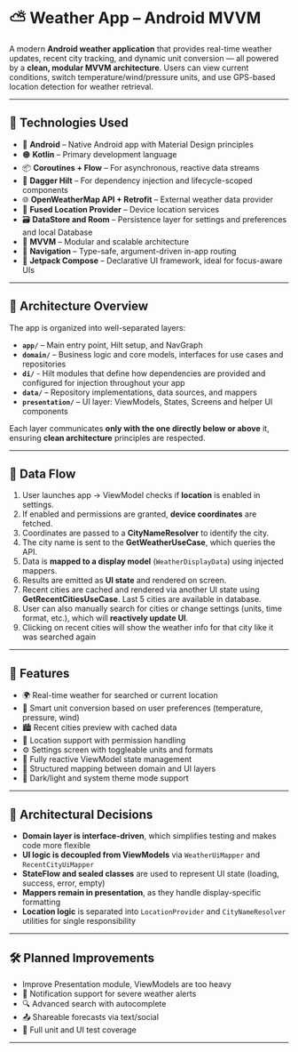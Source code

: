 # ⛅ Weather App – Android MVVM

A modern **Android weather application** that provides real-time weather updates, recent city tracking, and dynamic unit conversion — all powered by a **clean, modular MVVM architecture**. Users can view current conditions, switch temperature/wind/pressure units, and use GPS-based location detection for weather retrieval.

---

## 🔧 Technologies Used

- 🤖 **Android** – Native Android app with Material Design principles  
- 🟠 **Kotlin** – Primary development language  
- 📦 **Coroutines + Flow** – For asynchronous, reactive data streams  
- 💉 **Dagger Hilt** – For dependency injection and lifecycle-scoped components  
- 🌐 **OpenWeatherMap API + Retrofit** – External weather data provider  
- 📍 **Fused Location Provider** – Device location services  
- 🗃 **DataStore and Room** – Persistence layer for settings and preferences and local Database
- 🧠 **MVVM** – Modular and scalable architecture  
- 🧭 **Navigation** – Type-safe, argument-driven in-app routing
- 🧱 **Jetpack Compose** – Declarative UI framework, ideal for focus-aware UIs
---

## 🧱 Architecture Overview

The app is organized into well-separated layers:

- **`app/`** – Main entry point, Hilt setup, and NavGraph  
- **`domain/`** – Business logic and core models, interfaces for use cases and repositories
- **`di/`** - Hilt modules that define how dependencies are provided and configured for injection throughout your app
- **`data/`** – Repository implementations, data sources, and mappers  
- **`presentation/`** – UI layer: ViewModels, States, Screens and helper UI components

Each layer communicates **only with the one directly below or above** it, ensuring **clean architecture** principles are respected.

---

## 🔁 Data Flow

1. User launches app → ViewModel checks if **location** is enabled in settings.  
2. If enabled and permissions are granted, **device coordinates** are fetched.  
3. Coordinates are passed to a **CityNameResolver** to identify the city.  
4. The city name is sent to the **GetWeatherUseCase**, which queries the API.  
5. Data is **mapped to a display model** (`WeatherDisplayData`) using injected mappers.  
6. Results are emitted as **UI state** and rendered on screen.  
7. Recent cities are cached and rendered via another UI state using **GetRecentCitiesUseCase**. Last 5 cities are available in database.  
8. User can also manually search for cities or change settings (units, time format, etc.), which will **reactively update UI**.
9. Clicking on recent cities will show the weather info for that city like it was searched again

---

## 🎯 Features

- 🌍 Real-time weather for searched or current location  
- 🧠 Smart unit conversion based on user preferences (temperature, pressure, wind)  
- 🏙️ Recent cities preview with cached data  
- 📍 Location support with permission handling  
- ⚙️ Settings screen with toggleable units and formats  
- 🔁 Fully reactive ViewModel state management  
- 📐 Structured mapping between domain and UI layers 
- 🌙 Dark/light and system theme mode support   

---

## 🧠 Architectural Decisions

- **Domain layer is interface-driven**, which simplifies testing and makes code more flexible  
- **UI logic is decoupled from ViewModels** via `WeatherUiMapper` and `RecentCityUiMapper`  
- **StateFlow and sealed classes** are used to represent UI state (loading, success, error, empty)  
- **Mappers remain in presentation**, as they handle display-specific formatting  
- **Location logic** is separated into `LocationProvider` and `CityNameResolver` utilities for single responsibility  

---

## 🛠️ Planned Improvements
  
- Improve Presentation module, ViewModels are too heavy
- 🔔 Notification support for severe weather alerts  
- 🔍 Advanced search with autocomplete  
- 📤 Shareable forecasts via text/social  
- 🧪 Full unit and UI test coverage  


---
